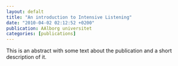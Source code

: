 ```yaml
---
layout: defalt
title: "An introduction to Intensive Listening"
date: "2010-04-02 02:12:52 +0200"
publication: AAlborg universitet
categories: [publications]
---
```


This is an abstract with some text about the publication and a short description of it.